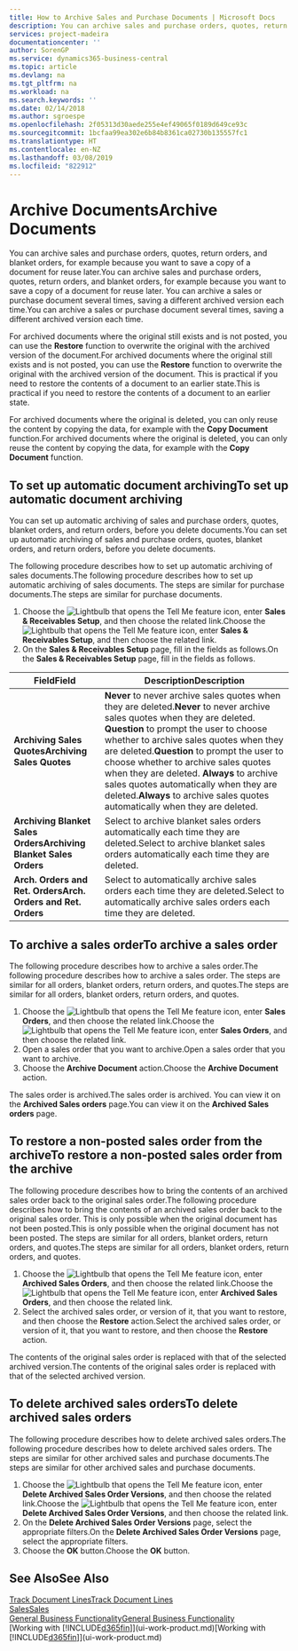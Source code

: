 ```yaml
---
title: How to Archive Sales and Purchase Documents | Microsoft Docs
description: You can archive sales and purchase orders, quotes, return orders, and blanket orders, and you can use the archived document to recreate the document that it was archived from.
services: project-madeira
documentationcenter: ''
author: SorenGP
ms.service: dynamics365-business-central
ms.topic: article
ms.devlang: na
ms.tgt_pltfrm: na
ms.workload: na
ms.search.keywords: ''
ms.date: 02/14/2018
ms.author: sgroespe
ms.openlocfilehash: 2f05313d30aede255e4ef49065f0189d649ce93c
ms.sourcegitcommit: 1bcfaa99ea302e6b84b8361ca02730b135557fc1
ms.translationtype: HT
ms.contentlocale: en-NZ
ms.lasthandoff: 03/08/2019
ms.locfileid: "822912"
---
```

# <a name="archive-documents"></a><span data-ttu-id="0aa7d-103">Archive Documents</span><span class="sxs-lookup"><span data-stu-id="0aa7d-103">Archive Documents</span></span>
<span data-ttu-id="0aa7d-104">You can archive sales and purchase orders, quotes, return orders, and blanket orders, for example because you want to save a copy of a document for reuse later.</span><span class="sxs-lookup"><span data-stu-id="0aa7d-104">You can archive sales and purchase orders, quotes, return orders, and blanket orders, for example because you want to save a copy of a document for reuse later.</span></span> <span data-ttu-id="0aa7d-105">You can archive a sales or purchase document several times, saving a different archived version each time.</span><span class="sxs-lookup"><span data-stu-id="0aa7d-105">You can archive a sales or purchase document several times, saving a different archived version each time.</span></span>

<span data-ttu-id="0aa7d-106">For archived documents where the original still exists and is not posted, you can use the **Restore** function to overwrite the original with the archived version of the document.</span><span class="sxs-lookup"><span data-stu-id="0aa7d-106">For archived documents where the original still exists and is not posted, you can use the **Restore** function to overwrite the original with the archived version of the document.</span></span> <span data-ttu-id="0aa7d-107">This is practical if you need to restore the contents of a document to an earlier state.</span><span class="sxs-lookup"><span data-stu-id="0aa7d-107">This is practical if you need to restore the contents of a document to an earlier state.</span></span>

<span data-ttu-id="0aa7d-108">For archived documents where the original is deleted, you can only reuse the content by copying the data, for example with the **Copy Document** function.</span><span class="sxs-lookup"><span data-stu-id="0aa7d-108">For archived documents where the original is deleted, you can only reuse the content by copying the data, for example with the **Copy Document** function.</span></span>   

## <a name="to-set-up-automatic-document-archiving"></a><span data-ttu-id="0aa7d-109">To set up automatic document archiving</span><span class="sxs-lookup"><span data-stu-id="0aa7d-109">To set up automatic document archiving</span></span>  
<span data-ttu-id="0aa7d-110">You can set up automatic archiving of sales and purchase orders, quotes, blanket orders, and return orders, before you delete documents.</span><span class="sxs-lookup"><span data-stu-id="0aa7d-110">You can set up automatic archiving of sales and purchase orders, quotes, blanket orders, and return orders, before you delete documents.</span></span>

<span data-ttu-id="0aa7d-111">The following procedure describes how to set up automatic archiving of sales documents.</span><span class="sxs-lookup"><span data-stu-id="0aa7d-111">The following procedure describes how to set up automatic archiving of sales documents.</span></span> <span data-ttu-id="0aa7d-112">The steps are similar for purchase documents.</span><span class="sxs-lookup"><span data-stu-id="0aa7d-112">The steps are similar for purchase documents.</span></span>
1.  <span data-ttu-id="0aa7d-113">Choose the ![Lightbulb that opens the Tell Me feature](media/ui-search/search_small.png "Tell me what you want to do") icon, enter **Sales & Receivables Setup**, and then choose the related link.</span><span class="sxs-lookup"><span data-stu-id="0aa7d-113">Choose the ![Lightbulb that opens the Tell Me feature](media/ui-search/search_small.png "Tell me what you want to do") icon, enter **Sales & Receivables Setup**, and then choose the related link.</span></span>
2. <span data-ttu-id="0aa7d-114">On the **Sales & Receivables Setup** page, fill in the fields as follows.</span><span class="sxs-lookup"><span data-stu-id="0aa7d-114">On the **Sales & Receivables Setup** page, fill in the fields as follows.</span></span>

|<span data-ttu-id="0aa7d-115">Field</span><span class="sxs-lookup"><span data-stu-id="0aa7d-115">Field</span></span>|<span data-ttu-id="0aa7d-116">Description</span><span class="sxs-lookup"><span data-stu-id="0aa7d-116">Description</span></span>|
|-----|-----------|
|<span data-ttu-id="0aa7d-117">**Archiving Sales Quotes**</span><span class="sxs-lookup"><span data-stu-id="0aa7d-117">**Archiving Sales Quotes**</span></span>|<span data-ttu-id="0aa7d-118">**Never** to never archive sales quotes when they are deleted.</span><span class="sxs-lookup"><span data-stu-id="0aa7d-118">**Never** to never archive sales quotes when they are deleted.</span></span> <span data-ttu-id="0aa7d-119">**Question** to prompt the user to choose whether to archive sales quotes when they are deleted.</span><span class="sxs-lookup"><span data-stu-id="0aa7d-119">**Question** to prompt the user to choose whether to archive sales quotes when they are deleted.</span></span> <span data-ttu-id="0aa7d-120">**Always** to archive sales quotes automatically when they are deleted.</span><span class="sxs-lookup"><span data-stu-id="0aa7d-120">**Always** to archive sales quotes automatically when they are deleted.</span></span>|
|<span data-ttu-id="0aa7d-121">**Archiving Blanket Sales Orders**</span><span class="sxs-lookup"><span data-stu-id="0aa7d-121">**Archiving Blanket Sales Orders**</span></span>|<span data-ttu-id="0aa7d-122">Select to archive blanket sales orders automatically each time they are deleted.</span><span class="sxs-lookup"><span data-stu-id="0aa7d-122">Select to archive blanket sales orders automatically each time they are deleted.</span></span>|
|<span data-ttu-id="0aa7d-123">**Arch. Orders and Ret. Orders**</span><span class="sxs-lookup"><span data-stu-id="0aa7d-123">**Arch. Orders and Ret. Orders**</span></span>|<span data-ttu-id="0aa7d-124">Select to automatically archive sales orders each time they are deleted.</span><span class="sxs-lookup"><span data-stu-id="0aa7d-124">Select to automatically archive sales orders each time they are deleted.</span></span>|

## <a name="to-archive-a-sales-order"></a><span data-ttu-id="0aa7d-125">To archive a sales order</span><span class="sxs-lookup"><span data-stu-id="0aa7d-125">To archive a sales order</span></span>
<span data-ttu-id="0aa7d-126">The following procedure describes how to archive a sales order.</span><span class="sxs-lookup"><span data-stu-id="0aa7d-126">The following procedure describes how to archive a sales order.</span></span> <span data-ttu-id="0aa7d-127">The steps are similar for all orders, blanket orders, return orders, and quotes.</span><span class="sxs-lookup"><span data-stu-id="0aa7d-127">The steps are similar for all orders, blanket orders, return orders, and quotes.</span></span>

1.  <span data-ttu-id="0aa7d-128">Choose the ![Lightbulb that opens the Tell Me feature](media/ui-search/search_small.png "Tell me what you want to do") icon, enter **Sales Orders**, and then choose the related link.</span><span class="sxs-lookup"><span data-stu-id="0aa7d-128">Choose the ![Lightbulb that opens the Tell Me feature](media/ui-search/search_small.png "Tell me what you want to do") icon, enter **Sales Orders**, and then choose the related link.</span></span>  
2.  <span data-ttu-id="0aa7d-129">Open a sales order that you want to archive.</span><span class="sxs-lookup"><span data-stu-id="0aa7d-129">Open a sales order that you want to archive.</span></span>  
3.  <span data-ttu-id="0aa7d-130">Choose the **Archive Document** action.</span><span class="sxs-lookup"><span data-stu-id="0aa7d-130">Choose the **Archive Document** action.</span></span>

<span data-ttu-id="0aa7d-131">The sales order is archived.</span><span class="sxs-lookup"><span data-stu-id="0aa7d-131">The sales order is archived.</span></span> <span data-ttu-id="0aa7d-132">You can view it on the **Archived Sales orders** page.</span><span class="sxs-lookup"><span data-stu-id="0aa7d-132">You can view it on the **Archived Sales orders** page.</span></span>

## <a name="to-restore-a-non-posted-sales-order-from-the-archive"></a><span data-ttu-id="0aa7d-133">To restore a non-posted sales order from the archive</span><span class="sxs-lookup"><span data-stu-id="0aa7d-133">To restore a non-posted sales order from the archive</span></span>
<span data-ttu-id="0aa7d-134">The following procedure describes how to bring the contents of an archived sales order back to the original sales order.</span><span class="sxs-lookup"><span data-stu-id="0aa7d-134">The following procedure describes how to bring the contents of an archived sales order back to the original sales order.</span></span> <span data-ttu-id="0aa7d-135">This is only possible when the original document has not been posted.</span><span class="sxs-lookup"><span data-stu-id="0aa7d-135">This is only possible when the original document has not been posted.</span></span> <span data-ttu-id="0aa7d-136">The steps are similar for all orders, blanket orders, return orders, and quotes.</span><span class="sxs-lookup"><span data-stu-id="0aa7d-136">The steps are similar for all orders, blanket orders, return orders, and quotes.</span></span>

1. <span data-ttu-id="0aa7d-137">Choose the ![Lightbulb that opens the Tell Me feature](media/ui-search/search_small.png "Tell me what you want to do") icon, enter **Archived Sales Orders**, and then choose the related link.</span><span class="sxs-lookup"><span data-stu-id="0aa7d-137">Choose the ![Lightbulb that opens the Tell Me feature](media/ui-search/search_small.png "Tell me what you want to do") icon, enter **Archived Sales Orders**, and then choose the related link.</span></span>
2. <span data-ttu-id="0aa7d-138">Select the archived sales order, or version of it, that you want to restore, and then choose the **Restore** action.</span><span class="sxs-lookup"><span data-stu-id="0aa7d-138">Select the archived sales order, or version of it, that you want to restore, and then choose the **Restore** action.</span></span>  

<span data-ttu-id="0aa7d-139">The contents of the original sales order is replaced with that of the selected archived version.</span><span class="sxs-lookup"><span data-stu-id="0aa7d-139">The contents of the original sales order is replaced with that of the selected archived version.</span></span>

## <a name="to-delete-archived-sales-orders"></a><span data-ttu-id="0aa7d-140">To delete archived sales orders</span><span class="sxs-lookup"><span data-stu-id="0aa7d-140">To delete archived sales orders</span></span>
<span data-ttu-id="0aa7d-141">The following procedure describes how to delete archived sales orders.</span><span class="sxs-lookup"><span data-stu-id="0aa7d-141">The following procedure describes how to delete archived sales orders.</span></span> <span data-ttu-id="0aa7d-142">The steps are similar for other archived sales and purchase documents.</span><span class="sxs-lookup"><span data-stu-id="0aa7d-142">The steps are similar for other archived sales and purchase documents.</span></span>

1.  <span data-ttu-id="0aa7d-143">Choose the ![Lightbulb that opens the Tell Me feature](media/ui-search/search_small.png "Tell me what you want to do") icon, enter **Delete Archived Sales Order Versions**, and then choose the related link.</span><span class="sxs-lookup"><span data-stu-id="0aa7d-143">Choose the ![Lightbulb that opens the Tell Me feature](media/ui-search/search_small.png "Tell me what you want to do") icon, enter **Delete Archived Sales Order Versions**, and then choose the related link.</span></span>  
2.  <span data-ttu-id="0aa7d-144">On the **Delete Archived Sales Order Versions** page, select the appropriate filters.</span><span class="sxs-lookup"><span data-stu-id="0aa7d-144">On the **Delete Archived Sales Order Versions** page, select the appropriate filters.</span></span>  
3.  <span data-ttu-id="0aa7d-145">Choose the **OK** button.</span><span class="sxs-lookup"><span data-stu-id="0aa7d-145">Choose the **OK** button.</span></span>

## <a name="see-also"></a><span data-ttu-id="0aa7d-146">See Also</span><span class="sxs-lookup"><span data-stu-id="0aa7d-146">See Also</span></span>
[<span data-ttu-id="0aa7d-147">Track Document Lines</span><span class="sxs-lookup"><span data-stu-id="0aa7d-147">Track Document Lines</span></span>](across-how-to-track-document-lines.md)  
[<span data-ttu-id="0aa7d-148">Sales</span><span class="sxs-lookup"><span data-stu-id="0aa7d-148">Sales</span></span>](sales-manage-sales.md)  
[<span data-ttu-id="0aa7d-149">General Business Functionality</span><span class="sxs-lookup"><span data-stu-id="0aa7d-149">General Business Functionality</span></span>](ui-across-business-areas.md)  
<span data-ttu-id="0aa7d-150">[Working with [!INCLUDE[d365fin](includes/d365fin_md.md)]](ui-work-product.md)</span><span class="sxs-lookup"><span data-stu-id="0aa7d-150">[Working with [!INCLUDE[d365fin](includes/d365fin_md.md)]](ui-work-product.md)</span></span>
